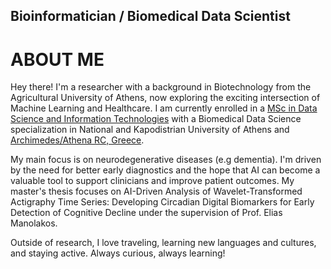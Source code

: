 ## Bioinformatician / Biomedical Data Scientist

# ABOUT ME

Hey there! I'm a researcher with a background in Biotechnology from the Agricultural University of Athens, now exploring the exciting intersection of Machine Learning and Healthcare. I am currently enrolled in a [MSc in Data Science and Information Technologies](https://dsit.di.uoa.gr) with a Biomedical Data Science specialization in National and Kapodistrian University of Athens and [Archimedes/Athena RC, Greece](https://archimedesai.gr/en/). 

My main focus is on neurodegenerative diseases (e.g dementia). I'm driven by the need for better early diagnostics and the hope that AI can become a valuable tool to support clinicians and improve patient outcomes. My master's thesis focuses on AI-Driven Analysis of Wavelet-Transformed Actigraphy Time Series: Developing Circadian Digital Biomarkers for Early Detection of Cognitive Decline under the supervision of Prof. Elias Manolakos. 

Outside of research, I love traveling, learning new languages and cultures, and staying active. Always curious, always learning!
